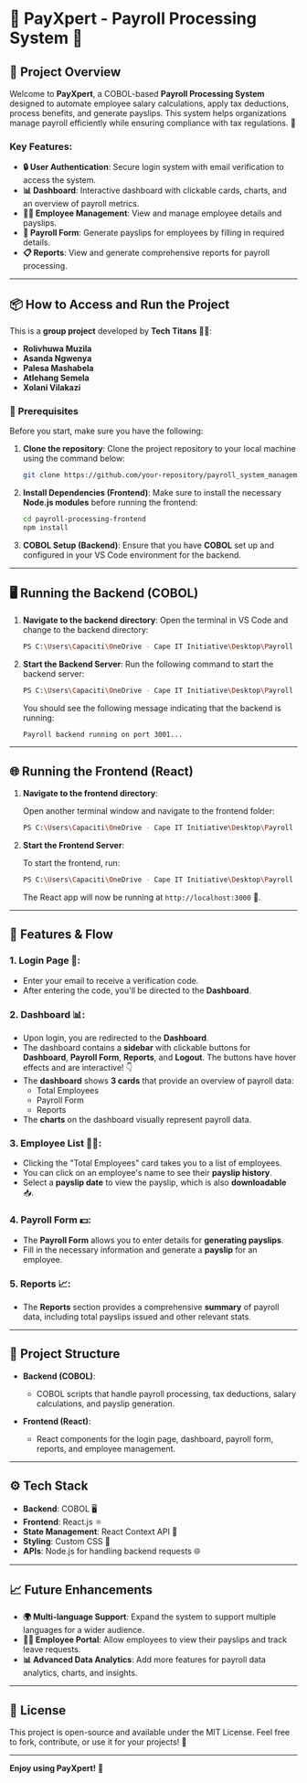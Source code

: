 # 🚀 **PayXpert - Payroll Processing System** 💼

## 🎯 **Project Overview**

Welcome to **PayXpert**, a COBOL-based **Payroll Processing System** designed to automate employee salary calculations, apply tax deductions, process benefits, and generate payslips. This system helps organizations manage payroll efficiently while ensuring compliance with tax regulations. 🚀

### Key Features:
- **🔒 User Authentication**: Secure login system with email verification to access the system.
- **📊 Dashboard**: Interactive dashboard with clickable cards, charts, and an overview of payroll metrics.
- **👨‍💼 Employee Management**: View and manage employee details and payslips.
- **💸 Payroll Form**: Generate payslips for employees by filling in required details.
- **📋 Reports**: View and generate comprehensive reports for payroll processing.

---

## 📦 **How to Access and Run the Project**

This is a **group project** developed by **Tech Titans** 👨‍💻:
- **Rolivhuwa Muzila**
- **Asanda Ngwenya**
- **Palesa Mashabela**
- **Atlehang Semela**
- **Xolani Vilakazi**

### 🔧 **Prerequisites**

Before you start, make sure you have the following:

1. **Clone the repository**:
   Clone the project repository to your local machine using the command below:

   ```bash
   git clone https://github.com/your-repository/payroll_system_management.git
   ```

2. **Install Dependencies (Frontend)**:
   Make sure to install the necessary **Node.js modules** before running the frontend:

   ```bash
   cd payroll-processing-frontend
   npm install
   ```

3. **COBOL Setup (Backend)**:
   Ensure that you have **COBOL** set up and configured in your VS Code environment for the backend.

---

## 🖥️ **Running the Backend (COBOL)**

1. **Navigate to the backend directory**:
   Open the terminal in VS Code and change to the backend directory:

   ```bash
   PS C:\Users\Capaciti\OneDrive - Cape IT Initiative\Desktop\Payroll system\Payroll_system_management> cd backend
   ```

2. **Start the Backend Server**:
   Run the following command to start the backend server:

   ```bash
   PS C:\Users\Capaciti\OneDrive - Cape IT Initiative\Desktop\Payroll system\Payroll_system_management\backend> node server
   ```

   You should see the following message indicating that the backend is running:

   ```bash
   Payroll backend running on port 3001...
   ```

---

## 🌐 **Running the Frontend (React)**

1. **Navigate to the frontend directory**:
   
   Open another terminal window and navigate to the frontend folder:

   ```bash
   PS C:\Users\Capaciti\OneDrive - Cape IT Initiative\Desktop\Payroll system\Payroll_system_management> cd payroll-processing-frontend
   ```

2. **Start the Frontend Server**:
   
   To start the frontend, run:

   ```bash
   PS C:\Users\Capaciti\OneDrive - Cape IT Initiative\Desktop\Payroll system\Payroll_system_management\payroll-processing-frontend> npm start
   ```

   The React app will now be running at `http://localhost:3000` 🎉.

---

## 📑 **Features & Flow**

### 1. **Login Page** 🔐:
   - Enter your email to receive a verification code.
   - After entering the code, you'll be directed to the **Dashboard**.

### 2. **Dashboard** 📊:
   - Upon login, you are redirected to the **Dashboard**.
   - The dashboard contains a **sidebar** with clickable buttons for **Dashboard**, **Payroll Form**, **Reports**, and **Logout**. The buttons have hover effects and are interactive! 👇
   - The **dashboard** shows **3 cards** that provide an overview of payroll data:
     - Total Employees
     - Payroll Form
     - Reports
   - The **charts** on the dashboard visually represent payroll data.

### 3. **Employee List** 👨‍💼:
   - Clicking the "Total Employees" card takes you to a list of employees.
   - You can click on an employee's name to see their **payslip history**.
   - Select a **payslip date** to view the payslip, which is also **downloadable** 📥.

### 4. **Payroll Form** 💵:
   - The **Payroll Form** allows you to enter details for **generating payslips**.
   - Fill in the necessary information and generate a **payslip** for an employee.

### 5. **Reports** 📈:
   - The **Reports** section provides a comprehensive **summary** of payroll data, including total payslips issued and other relevant stats.

---

## 🔑 **Project Structure**

- **Backend (COBOL)**:
  - COBOL scripts that handle payroll processing, tax deductions, salary calculations, and payslip generation.

- **Frontend (React)**:
  - React components for the login page, dashboard, payroll form, reports, and employee management.

---

## ⚙️ **Tech Stack**

- **Backend**: COBOL 🖥️
- **Frontend**: React.js ⚛️
- **State Management**: React Context API 🧠
- **Styling**: Custom CSS 🎨
- **APIs**: Node.js for handling backend requests 🌐

---

## 📈 **Future Enhancements**

- **🌍 Multi-language Support**: Expand the system to support multiple languages for a wider audience.
- **👩‍💻 Employee Portal**: Allow employees to view their payslips and track leave requests.
- **📊 Advanced Data Analytics**: Add more features for payroll data analytics, charts, and insights.

---

## 📜 **License**

This project is open-source and available under the MIT License. Feel free to fork, contribute, or use it for your projects! 🙌

---

**Enjoy using PayXpert!** 🎉  


